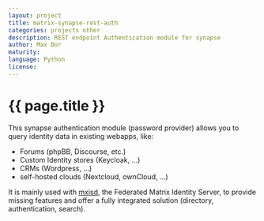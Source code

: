 ```yaml
---
layout: project
title: matrix-synapse-rest-auth
categories: projects other
description: REST endpoint Authentication module for synapse
author: Max Dor
maturity: 
language: Python
license: 
---
```


# {{ page.title }}
This synapse authentication module (password provider) allows you to query identity data in existing webapps, like:
- Forums (phpBB, Discourse, etc.)
- Custom Identity stores (Keycloak, ...)
- CRMs (Wordpress, ...)
- self-hosted clouds (Nextcloud, ownCloud, ...)

It is mainly used with [mxisd](https://github.com/kamax-io/mxisd), the Federated Matrix Identity Server, to provide
missing features and offer a fully integrated solution (directory, authentication, search).
